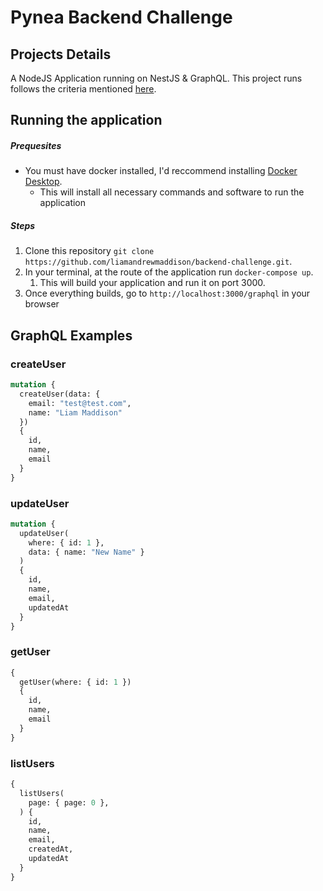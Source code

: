 # Pynea Backend Challenge

## Projects Details

A NodeJS Application running on NestJS & GraphQL. This project runs follows the criteria mentioned [here](https://teampynea.notion.site/Backend-Hiring-Challenge-NestJS-de26c804d8bb42e589dde964e044fa30).

## Running the application

##### Prequesites

* You must have docker installed, I'd reccommend installing [Docker Desktop](https://docs.docker.com/desktop/).
  * This will install all necessary commands and software to run the application


##### Steps

1. Clone this repository `git clone https://github.com/liamandrewmaddison/backend-challenge.git`.
2. In your terminal, at the route of the application run `docker-compose up`.
   1. This will build your application and run it on port 3000.
3. Once everything builds, go to `http://localhost:3000/graphql` in your browser


## GraphQL Examples

### createUser
```graphql
mutation {
  createUser(data: {
    email: "test@test.com",
    name: "Liam Maddison"
  })
  {
    id,
    name,
    email
  }
}
```

### updateUser
```graphql
mutation {
  updateUser(
    where: { id: 1 },
    data: { name: "New Name" }
  )
  {
    id,
    name,
    email,
    updatedAt
  }
}
```

### getUser
```graphql
{
  getUser(where: { id: 1 })
  {
    id,
    name,
    email
  }
}
```

### listUsers
```graphql
{
  listUsers(
    page: { page: 0 },
  ) {
    id,
    name,
    email,
    createdAt,
    updatedAt
  }
}
```